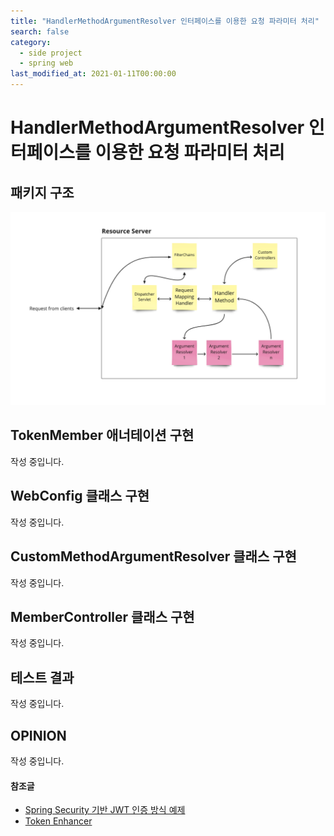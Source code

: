 ```yaml
---
title: "HandlerMethodArgumentResolver 인터페이스를 이용한 요청 파라미터 처리"
search: false
category: 
  - side project
  - spring web
last_modified_at: 2021-01-11T00:00:00
---
```


# HandlerMethodArgumentResolver 인터페이스를 이용한 요청 파라미터 처리<br>

## 패키지 구조
<p align="left"><img src="/images/handler-method-argument-resolver-1.JPG"></p>

## TokenMember 애너테이션 구현
작성 중입니다.

## WebConfig 클래스 구현
작성 중입니다.

## CustomMethodArgumentResolver 클래스 구현
작성 중입니다.

## MemberController 클래스 구현
작성 중입니다.

## 테스트 결과
작성 중입니다.

## OPINION
작성 중입니다.

#### 참조글
- [Spring Security 기반 JWT 인증 방식 예제][jwt-blogLink]
- [Token Enhancer][tokenenhancer-blogLink]

[jwt-blogLink]: https://junhyunny.github.io/side%20project/security/spring%20security/spring-security-example/
[tokenenhancer-blogLink]: https://junhyunny.github.io/side%20project/security/spring%20security/token-enhancer/
[blog-githubLink]: https://github.com/Junhyunny/action-in-blog/tree/54a9e2977b7067a42c214e44999e106de9d2b3bd
